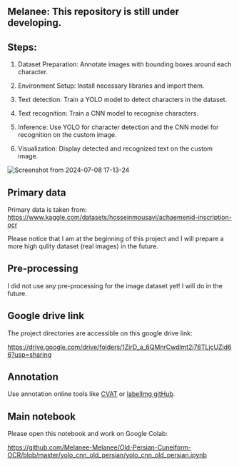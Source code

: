 
## Melanee: This repository is still under developing.



## Steps:

1. Dataset Preparation: Annotate images with bounding boxes around each character.

2. Environment Setup: Install necessary libraries and import them.

3. Text detection: Train a YOLO model to detect characters in the dataset.

4. Text recognition: Train a CNN model to recognise characters.

5. Inference: Use YOLO for character detection and the CNN model for recognition on the custom image. 

6. Visualization: Display detected and recognized text on the custom image.


![Screenshot from 2024-07-08 17-13-24](https://github.com/Melanee-Melanee/Old-Persian-Cuneiform-OCR/assets/74653444/5f82f3d7-5f2c-4094-8c10-bdb755f4fddd)


## Primary data

Primary data is taken from: https://www.kaggle.com/datasets/hosseinmousavi/achaemenid-inscription-ocr

Please notice that I am at the beginning of this project and I will prepare a more high qulity dataset (real images) in the future. 


## Pre-processing

I did not use any pre-processing for the image dataset yet! I will do in the future. 

## Google drive link

The project directories are accessible on this google drive link:

https://drive.google.com/drive/folders/1ZirD_a_6QMnrCwdlmt2i78TLjcUZid66?usp=sharing


## Annotation

Use annotation online tools like [CVAT](https://www.cvat.ai/) or [labelImg gitHub](https://github.com/HumanSignal/labelImg).

## Main notebook

Please open this notebook and work on Google Colab: 

https://github.com/Melanee-Melanee/Old-Persian-Cuneiform-OCR/blob/master/yolo_cnn_old_persian/yolo_cnn_old_persian.ipynb
